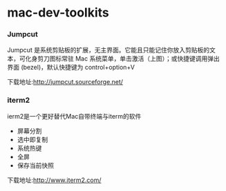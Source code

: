 mac-dev-toolkits
================
### Jumpcut

Jumpcut 是系统剪贴板的扩展，无主界面。它能且只能记住你放入剪贴板的文本，可化身剪刀图标常驻 Mac 系统菜单，单击激活（上图）；或快捷键调用弹出界面 (bezel)，默认快捷键为 control+option+V

下载地址:http://jumpcut.sourceforge.net/
### iterm2

ierm2是一个更好替代Mac自带终端与iterm的软件

- 屏幕分割
- 选中即复制
- 系统热键
- 全屏
- 保存当前快照

下载地址:http://www.iterm2.com/
